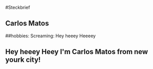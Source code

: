 #Steckbrief
## CarIos Matos
##hobbies: Screaming: Hey heeey Heeeey
## Hey heeey Heey I'm Carlos Matos from new yourk city!
